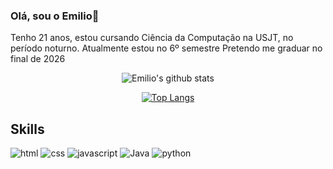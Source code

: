 ### Olá, sou o Emilio👋

Tenho 21 anos, estou cursando Ciência da Computação na USJT, no período noturno. Atualmente estou no 6º semestre
Pretendo me graduar no final de 2026

<div align="center">

 ![Emilio's github stats](https://github-readme-stats.vercel.app/api?username=oEmailou02&show_icons=true&theme=material-palenight)

 [![Top Langs](https://github-readme-stats.vercel.app/api/top-langs/?username=oEmailou02&langs_count=10&layout=compact&theme=material-palenight)](https://github.com/oEmailou02/github-readme-stats)
 <br/>
 </div>
 
 ## Skills
 ![html](https://img.shields.io/badge/HTML5-e74c3c?style=for-the-badge&logo=html5&logoColor=white)
 ![css](https://img.shields.io/badge/CSS3-3498db?&style=for-the-badge&logo=css3&logoColor=white)
 ![javascript](https://img.shields.io/badge/JavaScript-F7DF1E?style=for-the-badge&logo=javascript&logoColor=black)
 ![Java](https://img.shields.io/badge/java-%23ED8B00.svg?style=for-the-badge&logo=openjdk&logoColor=white)
![python](https://img.shields.io/badge/Python-3776AB?style=for-the-badge&logo=python&logoColor=white)
<!--
**oEmailou02/oEmailou02** is a ✨ _special_ ✨ repository because its `README.md` (this file) appears on your GitHub profile.

Here are some ideas to get you started:

- 🔭 I’m currently working on ...
- 🌱 I’m currently learning ...
- 👯 I’m looking to collaborate on ...
- 🤔 I’m looking for help with ...
- 💬 Ask me about ...
- 📫 How to reach me: ...
- 😄 Pronouns: ...
- ⚡ Fun fact: ...
-->
